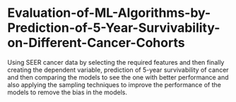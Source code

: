# Evaluation-of-ML-Algorithms-by-Prediction-of-5-Year-Survivability-on-Different-Cancer-Cohorts
Using SEER cancer data by selecting the required features and then finally creating the dependent variable, prediction of 5-year survivability of cancer and then comparing the models to see the one with better performance and also applying the sampling techniques to improve the performance of the models to remove the bias in the models.
